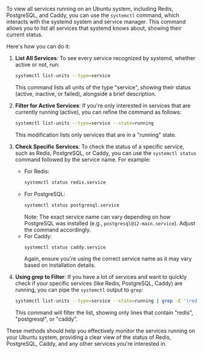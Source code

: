 To view all services running on an Ubuntu system, including Redis, PostgreSQL, and Caddy, you can use the `systemctl` command, which interacts with the systemd system and service manager. This command allows you to list all services that systemd knows about, showing their current status.

Here's how you can do it:

1. **List All Services**: To see every service recognized by systemd, whether active or not, run:
   ```bash
   systemctl list-units --type=service
   ```
   This command lists all units of the type "service", showing their status (active, inactive, or failed), alongside a brief description.

2. **Filter for Active Services**: If you're only interested in services that are currently running (active), you can refine the command as follows:
   ```bash
   systemctl list-units --type=service --state=running
   ```
   This modification lists only services that are in a "running" state.

3. **Check Specific Services**: To check the status of a specific service, such as Redis, PostgreSQL, or Caddy, you can use the `systemctl status` command followed by the service name. For example:
   - For Redis:
     ```bash
     systemctl status redis.service
     ```
   - For PostgreSQL:
     ```bash
     systemctl status postgresql.service
     ```
     Note: The exact service name can vary depending on how PostgreSQL was installed (e.g., `postgresql@12-main.service`). Adjust the command accordingly.
   - For Caddy:
     ```bash
     systemctl status caddy.service
     ```
     Again, ensure you're using the correct service name as it may vary based on installation details.

4. **Using grep to Filter**: If you have a lot of services and want to quickly check if your specific services (like Redis, PostgreSQL, Caddy) are running, you can pipe the `systemctl` output to `grep`:
   ```bash
   systemctl list-units --type=service --state=running | grep -E '(redis|postgresql|caddy)'
   ```
   This command will filter the list, showing only lines that contain "redis", "postgresql", or "caddy".

These methods should help you effectively monitor the services running on your Ubuntu system, providing a clear view of the status of Redis, PostgreSQL, Caddy, and any other services you're interested in.
